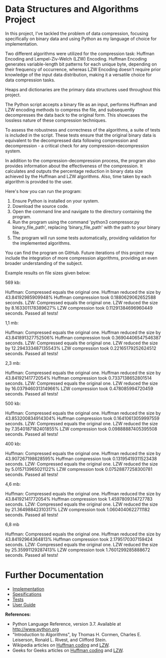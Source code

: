 # Data Structures and Algorithms Project

In this project, I've tackled the problem of data compression, focusing specifically on binary data and using Python as my language of choice for implementation.

Two different algorithms were utilized for the compression task: Huffman Encoding and Lempel-Ziv-Welch (LZW) Encoding. Huffman Encoding generates variable-length bit patterns for each unique byte, depending on their frequency of occurrence, whereas LZW Encoding doesn't require prior knowledge of the input data distribution, making it a versatile choice for data compression tasks.

Heaps and dictionaries are the primary data structures used throughout this project.

The Python script accepts a binary file as an input, performs Huffman and LZW encoding methods to compress the file, and subsequently decompresses the data back to the original form. This showcases the lossless nature of these compression techniques.

To assess the robustness and correctness of the algorithms, a suite of tests is included in the script. These tests ensure that the original binary data is equivalent to the decompressed data following compression and decompression - a critical check for any compression-decompression system.

In addition to the compression-decompression process, the program also provides information about the effectiveness of the compression. It calculates and outputs the percentage reduction in binary data size achieved by the Huffman and LZW algorithms. Also, time taken by each algorithm is provided to the user.

Here's how you can run the program:

1. Ensure Python is installed on your system.
2. Download the source code.
3. Open the command line and navigate to the directory containing the program.
4. Run the program using the command 'python3 compressor.py binary_file_path', replacing 'binary_file_path' with the path to your binary file.
5. The program will run some tests automatically, providing validation for the implemented algorithms.

You can find the program on GitHub. Future iterations of this project may include the integration of more compression algorithms, providing an even broader understanding of the subject.

Example results on file sizes given below:

569 kb: 

Huffman: Compressed equals the original one.
Huffman reduced the size by 43.84192985909948%
Huffman compression took 0.1880629062652588 seconds.
LZW: Compressed equals the original one.
LZW reduced the size by 8.163301178389627%
LZW compression took 0.11291384696960449 seconds.
Passed all tests!

1,1 mb:

Huffman: Compressed equals the original one.
Huffman reduced the size by 43.841891327752506%
Huffman compression took 0.36904406547546387 seconds.
LZW: Compressed equals the original one.
LZW reduced the size by 12.294333487135543%
LZW compression took 0.22165179252624512 seconds.
Passed all tests!

2,3 mb:

Huffman: Compressed equals the original one.
Huffman reduced the size by 43.84192141772054%
Huffman compression took 0.7337138652801514 seconds.
LZW: Compressed equals the original one.
LZW reduced the size by 16.037946031314966%
LZW compression took 0.478085994720459 seconds.
Passed all tests!

500 kb:

Huffman: Compressed equals the original one.
Huffman reduced the size by 43.853200834914304%
Huffman compression took 0.16410613059997559 seconds.
LZW: Compressed equals the original one.
LZW reduced the size by 7.3540187182401855%
LZW compression took 0.09888887405395508 seconds.
Passed all tests!

400 kb: 

Huffman: Compressed equals the original one.
Huffman reduced the size by 43.907267198628595%
Huffman compression took 0.13195419311523438 seconds.
LZW: Compressed equals the original one.
LZW reduced the size by 5.015713965021122%
LZW compression took 0.07528877258300781 seconds.
Passed all tests!

4,6 mb:

Huffman: Compressed equals the original one.
Huffman reduced the size by 43.84192141772054%
Huffman compression took 1.4597809314727783 seconds.
LZW: Compressed equals the original one.
LZW reduced the size by 21.36498842310317%
LZW compression took 1.0604040622711182 seconds.
Passed all tests!

6,8 mb

Huffman: Compressed equals the original one.
Huffman reduced the size by 43.84192964364813%
Huffman compression took 2.1795170307159424 seconds.
LZW: Compressed equals the original one.
LZW reduced the size by 25.35991129287413%
LZW compression took 1.7601299285888672 seconds.
Passed all tests!

# Further Documentation

- [Implementation](https://github.com/topiasukkonen/Tiraprojekti/blob/main/Documentation/implementation.md)
- [Spesifications](https://github.com/topiasukkonen/Tiraprojekti/blob/main/Documentation/specs.md)
- [Tests](https://github.com/topiasukkonen/Tiraprojekti/blob/main/Documentation/tests.md)
- [User Guide](https://github.com/topiasukkonen/Tiraprojekti/blob/main/Documentation/userguide.md)

**References:**

- Python Language Reference, version 3.7. Available at http://www.python.org
- "Introduction to Algorithms", by Thomas H. Cormen, Charles E. Leiserson, Ronald L. Rivest, and Clifford Stein.
- Wikipedia articles on [Huffman coding](https://en.wikipedia.org/wiki/Huffman_coding) and [LZW](https://en.wikipedia.org/wiki/Lempel–Ziv–Welch).
- Geeks for Geeks articles on [Huffman coding](https://www.geeksforgeeks.org/huffman-coding-greedy-algo-3/) and [LZW](https://www.geeksforgeeks.org/lzw-lempel-ziv-welch-compression-technique/).
